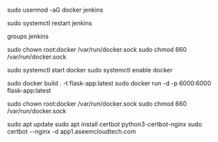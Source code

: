 sudo usermod -aG docker jenkins

sudo systemctl restart jenkins

groups jenkins

sudo chown root:docker /var/run/docker.sock
sudo chmod 660 /var/run/docker.sock

sudo systemctl start docker
sudo systemctl enable docker


sudo docker build . -t flask-app:latest
sudo docker run -d -p 6000:6000 flask-app:latest


sudo chown root:docker /var/run/docker.sock
sudo chmod 660 /var/run/docker.sock

sudo apt update
sudo apt install certbot python3-certbot-nginx
sudo certbot --nginx -d app1.aseemcloudtech.com
